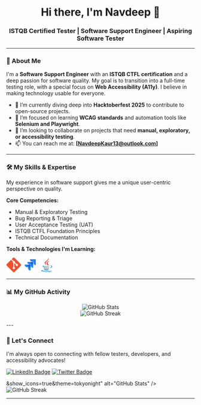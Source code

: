 <h1 align="center">Hi there, I'm Navdeep 👋</h1>
<h3 align="center">ISTQB Certified Tester | Software Support Engineer | Aspiring Software Tester</h3>

---

### 🤵 About Me

I'm a **Software Support Engineer** with an **ISTQB CTFL certification** and a deep passion for software quality. My goal is to transition into a full-time testing role, with a special focus on **Web Accessibility (A11y)**. I believe in making technology usable for everyone.

- 🔭 I’m currently diving deep into **Hacktoberfest 2025** to contribute to open-source projects.
- 🌱 I’m focused on learning **WCAG standards** and automation tools like **Selenium and Playwright**.
- 🤝 I’m looking to collaborate on projects that need **manual, exploratory, or accessibility testing**.
- 📫 You can reach me at: **[NavdeepKaur13@outlook.com]**

---

### 🛠️ My Skills & Expertise

My experience in software support gives me a unique user-centric perspective on quality.

**Core Competencies:**
- Manual & Exploratory Testing
- Bug Reporting & Triage
- User Acceptance Testing (UAT)
- ISTQB CTFL Foundation Principles
- Technical Documentation

**Tools & Technologies I'm Learning:**
<p align="left">
  <img src="https://raw.githubusercontent.com/devicons/devicon/master/icons/git/git-original.svg" alt="Git" width="40" height="40"/>
  <img src="https://raw.githubusercontent.com/devicons/devicon/master/icons/jira/jira-original.svg" alt="Jira" width="40" height="40"/>
  <img src="https://raw.githubusercontent.com/devicons/devicon/master/icons/java/java-original.svg" alt="Java" width="40" height="40"/>
</p>

---

### 📊 My GitHub Activity

<p align="center">
  <img src="https://github-readme-stats.vercel.app/api?username=Navdeepdhillon17&show_icons=true&theme=tokyonight" alt="GitHub Stats" />
  <br/>
  <img src="https://github-readme-streak-stats.herokuapp.com/?Navdeeepdhillon17&theme=tokyonight" alt="GitHub Streak" />
</p>
---


### 🤝 Let's Connect

I'm always open to connecting with fellow testers, developers, and accessibility advocates!

<p align="left">
  <a href="[https://www.linkedin.com/in/navdeep-kaur-b70943277/]" target="_blank"><img src="https://img.shields.io/badge/LinkedIn-0077B5?style=for-the-badge&logo=linkedin&logoColor=white" alt="LinkedIn Badge"/></a>
  <a href="[https://x.com/_navdeeep_?s=21]" target="_blank"><img src="https://img.shields.io/badge/Twitter-1DA1F2?style=for-the-badge&logo=twitter&logoColor=white" alt="Twitter Badge"/></a>
</p>&show_icons=true&theme=tokyonight" alt="GitHub Stats" />
  <br/>
  <img src="https://github-readme-streak-stats.herokuapp.com/?Navdeeepdhillon17&theme=tokyonight" alt="GitHub Streak" />
</p>

---

